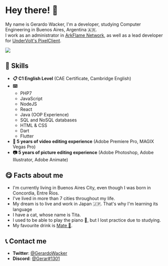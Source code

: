 # Hey there! 👋
My name is Gerardo Wacker, I'm a developer, studying Computer Engineering in Buenos Aires, Argentina 🇦🇷. <br />
I work as an administrator in [ArkFlame Network](https://twitter.com/ArkFlameNetwork), as well as a lead developer for [UnderVolt's PixelClient](https://twitter.com/pixelclient).

![](https://komarev.com/ghpvc/?username=gerardowacker&color=FF9900&label=Visitas+al+perfil)

<h2>💼 Skills</h2>
<ul>
  <li><b>📋 C1 English Level</b> (CAE Certificate, Cambridge English)<br /></li>
  <li>
   <b>⌨️</b><br />
   <ul>
     <li>PHP7</li>
     <li>JavaScript</li>
     <li>NodeJS</li>
     <li>React</li>
     <li>Java (OOP Experience)</li>
     <li>SQL and NoSQL databases</li>
     <li>HTML & CSS</li>
     <li>Dart</li>
     <li>Flutter</li>
   </ul>
  </li>
  <li><b>🎥 5 years of video editing experience</b> (Adobe Premiere Pro, MAGIX Vegas Pro)<br /></li>
  <li><b>📷 5 years of picture editing experience</b> (Adobe Photoshop, Adobe Illustrator, Adobe Animate)<br /></li>
</ul>

<h2>😋 Facts about me</h2>
<ul>
  <li>I'm currently living in Buenos Aires City, even though I was born in Concordia, Entre Rios.</li>
  <li>I've lived in more than 7 cities throughout my life.</li>
  <li>My dream is to live and work in Japan 🇯🇵. That's why I'm learning its language</li>
  <li>I have a cat, whose name is Tita.</li>
  <li>I used to be able to play the piano 🎹, but I lost practice due to studying.</li>
  <li>My favourite drink is <a href="https://en.wikipedia.org/wiki/Mate_(drink)">Mate 🧉</a>.</li>
</ul>
<h2>📞 Contact me</h2>
<ul>
  <li><b>Twitter</b>: <a href="https://twitter.com/GerardoWacker">@GerardoWacker</a></li>
  <li><b>Discord</b>: <a href="#">@Gerar#1301</a></li>
</ul>

